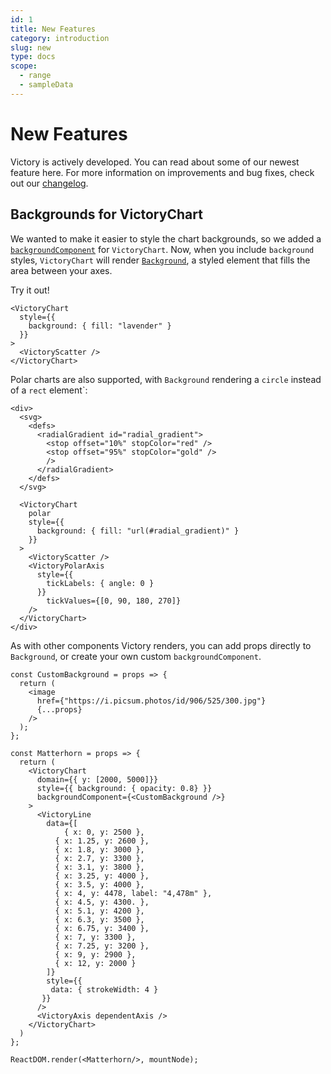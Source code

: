 ```yaml
---
id: 1
title: New Features
category: introduction
slug: new
type: docs
scope:
  - range
  - sampleData
---
```


# New Features

Victory is actively developed. You can read about some of our newest feature here. For more information on improvements and bug fixes, check out our [changelog](https://github.com/FormidableLabs/victory/blob/master/CHANGELOG.md).

## Backgrounds for VictoryChart

We wanted to make it easier to style the chart backgrounds, so we added a [`backgroundComponent`](/docs/victory-chart#backgroundcomponent) for `VictoryChart`. Now, when you include `background` styles, `VictoryChart` will render [`Background`](/docs/victory-primitives#background),  a styled element that fills the area between your axes.

Try it out!

```playground
<VictoryChart
  style={{
    background: { fill: "lavender" }
  }}
>
  <VictoryScatter />
</VictoryChart>
```

Polar charts are also supported, with `Background` rendering a `circle` instead of a `rect` element`:

```playground
<div>
  <svg>
    <defs>
      <radialGradient id="radial_gradient">
        <stop offset="10%" stopColor="red" />
        <stop offset="95%" stopColor="gold" />
        />
      </radialGradient>
    </defs>
  </svg>

  <VictoryChart
    polar
    style={{
      background: { fill: "url(#radial_gradient)" }
    }}
  >
    <VictoryScatter />
    <VictoryPolarAxis
      style={{
        tickLabels: { angle: 0 }
      }}
    	tickValues={[0, 90, 180, 270]}
    />
  </VictoryChart>
</div>
```

As with other components Victory renders, you can add props directly to `Background`, or create your own custom `backgroundComponent`.

```playground_norender
const CustomBackground = props => {
  return (
    <image
      href={"https://i.picsum.photos/id/906/525/300.jpg"}
      {...props}
    />
  );
};

const Matterhorn = props => {
  return (
    <VictoryChart
      domain={{ y: [2000, 5000]}}
      style={{ background: { opacity: 0.8} }}
      backgroundComponent={<CustomBackground />}
    >
      <VictoryLine
      	data={[
        	{ x: 0, y: 2500 },
          { x: 1.25, y: 2600 },
          { x: 1.8, y: 3000 },
          { x: 2.7, y: 3300 },
          { x: 3.1, y: 3800 },
          { x: 3.25, y: 4000 },
          { x: 3.5, y: 4000 },
          { x: 4, y: 4478, label: "4,478m" },
          { x: 4.5, y: 4300. },
          { x: 5.1, y: 4200 },
          { x: 6.3, y: 3500 },
          { x: 6.75, y: 3400 },
          { x: 7, y: 3300 },
          { x: 7.25, y: 3200 },
          { x: 9, y: 2900 },
          { x: 12, y: 2000 }
        ]}
        style={{
         data: { strokeWidth: 4 }
       }}
      />
      <VictoryAxis dependentAxis />
    </VictoryChart>
  )
};

ReactDOM.render(<Matterhorn/>, mountNode);
```